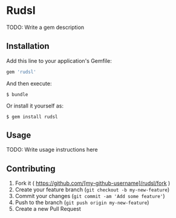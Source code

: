 # Rudsl

TODO: Write a gem description

## Installation

Add this line to your application's Gemfile:

```ruby
gem 'rudsl'
```

And then execute:

    $ bundle

Or install it yourself as:

    $ gem install rudsl

## Usage

TODO: Write usage instructions here

## Contributing

1. Fork it ( https://github.com/[my-github-username]/rudsl/fork )
2. Create your feature branch (`git checkout -b my-new-feature`)
3. Commit your changes (`git commit -am 'Add some feature'`)
4. Push to the branch (`git push origin my-new-feature`)
5. Create a new Pull Request
